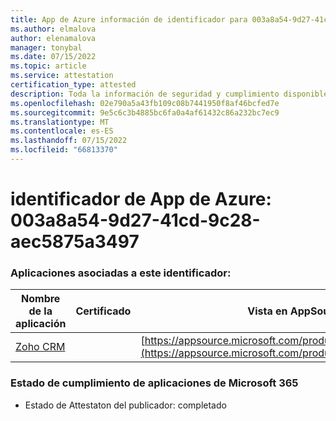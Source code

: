 ```yaml
---
title: App de Azure información de identificador para 003a8a54-9d27-41cd-9c28-aec5875a3497
ms.author: elmalova
author: elenamalova
manager: tonybal
ms.date: 07/15/2022
ms.topic: article
ms.service: attestation
certification_type: attested
description: Toda la información de seguridad y cumplimiento disponible para 003a8a54-9d27-41cd-9c28-aec5875a3497.
ms.openlocfilehash: 02e790a5a43fb109c08b7441950f8af46bcfed7e
ms.sourcegitcommit: 9e5c6c3b4885bc6fa0a4af61432c86a232bc7ec9
ms.translationtype: MT
ms.contentlocale: es-ES
ms.lasthandoff: 07/15/2022
ms.locfileid: "66813370"
---
```

# <a name="azure-app-id-003a8a54-9d27-41cd-9c28-aec5875a3497"></a>identificador de App de Azure: 003a8a54-9d27-41cd-9c28-aec5875a3497


### <a name="apps-associated-with-this-id"></a>Aplicaciones asociadas a este identificador:
| **Nombre de la aplicación** | **Certificado** | **Vista en AppSource** |
|--------------|---------------|-----------------------|
| [Zoho CRM](../forward/WA104382094.md) |  | [https://appsource.microsoft.com/product/office/WA104382094](https://appsource.microsoft.com/product/office/WA104382094) |

### <a name="microsoft-365-app-compliance-status"></a>Estado de cumplimiento de aplicaciones de Microsoft 365
- Estado de Attestaton del publicador: completado
